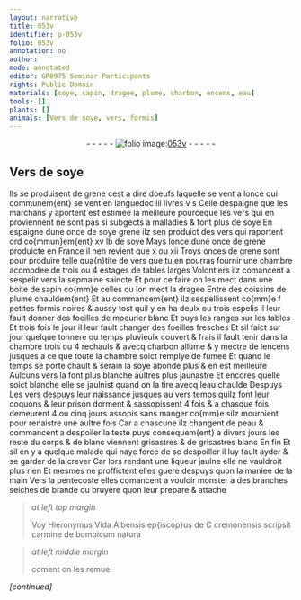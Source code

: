 ```yaml
---
layout: narrative
title: 053v
identifier: p-053v
folio: 053v
annotation: no
author:
mode: annotated
editor: GR8975 Seminar Participants
rights: Public Domain
materials: [soye, sapin, dragee, plume, charbon, encens, eau]
tools: []
plants: []
animals: [Vers de soye, vers, formis]
---
```


<div class="folio" align="center">- - - - - <a href="http://gallica.bnf.fr/ark:/12148/btv1b10500001g/f112.image" target="_blank"><img src="https://cu-mkp.github.io/2017-workshop-edition/assets/photo-icon.png" alt="folio image: " style="display:inline-block; margin-bottom:-3px;"/>053v</a> - - - - - </div>  
  

## <span class="al">Vers de <span class="m">soye</span></span>

 
Ils se produisent de grene cest a dire doeufs laquelle se vent
 a lonce qui communem{ent} se vent en <span class="pl">languedoc</span> iii livres v s Celle d<span class="pl">espaigne</span>
 que les marchans y aportent est estimee la meilleure pourceque les
 <span class="al">vers</span> qui en proviennent ne sont pas si subgects a malladies
 & font plus de <span class="m">soye</span> En <span class="pl">espaigne</span> dune once de <span class="m">soye</span> grene
 ilz sen produict des vers qui raportent ord co{mmun}em{ent} xv lb de <span class="m">soye</span>
 Mays lonce dune once de grene produicte en <span class="pl">France</span> il nen revient que
 x ou xii Troys onces de grene sont pour produire telle qua{n}tite
 de <span class="al">vers</span> que tu en pourras fournir une chambre acomodee de trois
 ou 4 estages de tables larges Volontiers ilz comancent a
 sespelir vers la sepmaine saincte Et pour ce faire on les mect
 dans une boite de <span class="m">sapin</span> co{mm}e celles ou lon mect la <span class="m">dragee</span> Entre
 des coissins de <span class="m">plume</span> chauldem{ent} Et au commancem{ent} ilz sespellissent
 co{mm}e f petites <span class="al">formis</span> noires & aussy tost quil y en ha deulx ou
 trois espelis il leur fault donner des foeilles de moeurier blanc
 Et puys les ranges sur les tables Et trois fois le jour il
 leur fault changer des foeilles fresches Et sil faict sur jour
 quelque tonnere ou temps pluvieulx couvert & frais il fault tenir dans la chambre trois ou 4
 rechauls & avecq <span class="m">charbon</span> allume & y mectre de l<span class="m">encens</span> jusques
 a ce que toute la chambre soict remplye de fumee Et quand le
 temps se porte chault & serain la <span class="m">soye</span> abonde plus & en est meilleure
 Aulcuns <span class="al">vers</span> la font plus blanche aultres plus jaunastre Et
 encores quelle soict blanche elle se jaulnist quand on la tire avecq
 l<span class="m">eau</span> chaulde Despuys Les <span class="al">vers</span> despuys leur naissance jusques
 au vers temps quilz font leur coquons & leur prison dorment &
 sassopissent 4 fois & a chasque fois demeurent 4 ou cinq jours
 assopis sans manger co{mm}e silz mouroient pour renaistre une aultre
 fois Car a chascune ilz changent de peau & commancent a despoiler
 la teste puys consequem{ent} a divers jours les reste du corps & de
 blanc viennent grisastres & de grisastres blanc En fin Et
 sil en y a quelque malade qui naye force de se despoiller il luy
 fault ayder & se garder de la crever Car lors rendant une
 liqueur jaulne elle ne vauldroit plus rien Et mesmes ne proffictent
 elles guere despuys quon la maniee de la main Vers la
 pentecoste elles comancent a vouloir monster a des branches
 seiches de brande ou bruyere quon leur prepare & attache
 
> *at left top margin*
> 
>   Voy Hieronymus
 Vida Albensis ep{iscop}us
  de C cremonensis
 scripsit carmine
 de bombicum natura 
 
> *at left middle margin*
> 
>   coment on les
 remue 
 
*[continued]*
 
